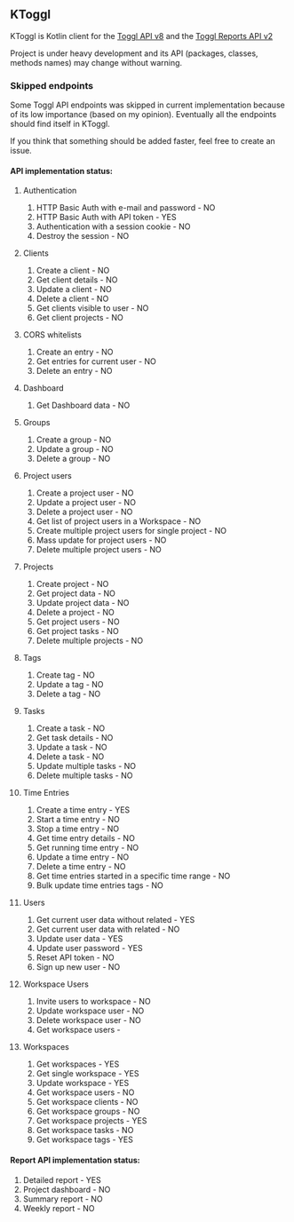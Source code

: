 ## KToggl

KToggl is Kotlin client for the [Toggl API v8](https://github.com/toggl/toggl_api_docs/blob/master/toggl_api.md) 
and the [Toggl Reports API v2](https://github.com/toggl/toggl_api_docs/blob/master/reports.md)

Project is under heavy development and its API (packages, classes, methods names) may change without warning.


### Skipped endpoints

Some Toggl API endpoints was skipped in current implementation because of its low importance (based on my opinion).
Eventually all the endpoints should find itself in KToggl.

If you think that something should be added faster, feel free to create an issue.

#### API implementation status:

1. Authentication
    1. HTTP Basic Auth with e-mail and password - NO
    2. HTTP Basic Auth with API token - YES
    3. Authentication with a session cookie - NO
    4. Destroy the session - NO

2. Clients
    1. Create a client - NO
    2. Get client details - NO
    3. Update a client - NO
    4. Delete a client - NO
    6. Get clients visible to user - NO
    7. Get client projects - NO

3. CORS whitelists
    1. Create an entry - NO
    2. Get entries for current user - NO
    3. Delete an entry - NO

4. Dashboard
    1. Get Dashboard data - NO
 
5. Groups
    1. Create a group - NO
    2. Update a group - NO
    3. Delete a group - NO

6. Project users
    1. Create a project user - NO
    2. Update a project user - NO
    3. Delete a project user - NO
    4. Get list of project users in a Workspace - NO
    5. Create multiple project users for single project - NO
    6. Mass update for project users - NO
    7. Delete multiple project users - NO
   
7. Projects
    1. Create project - NO
    2. Get project data - NO
    3. Update project data - NO
    4. Delete a project - NO
    5. Get project users - NO
    6. Get project tasks - NO
    7. Delete multiple projects - NO

8. Tags
    1. Create tag - NO
    2. Update a tag - NO
    3. Delete a tag - NO

9. Tasks
    1. Create a task - NO
    2. Get task details - NO
    3. Update a task - NO
    4. Delete a task - NO
    5. Update multiple tasks - NO
    6. Delete multiple tasks - NO

10. Time Entries
    1. Create a time entry - YES
    2. Start a time entry - NO
    3. Stop a time entry - NO
    4. Get time entry details - NO
    5. Get running time entry - NO
    6. Update a time entry - NO
    7. Delete a time entry - NO
    8. Get time entries started in a specific time range - NO
    9. Bulk update time entries tags - NO

11. Users
    1. Get current user data without related - YES
    2. Get current user data with related - NO
    3. Update user data - YES
    3. Update user password - YES
    4. Reset API token - NO
    5. Sign up new user - NO
   
12. Workspace Users
    1. Invite users to workspace - NO
    2. Update workspace user - NO
    3. Delete workspace user - NO
    4. Get workspace users - 

13. Workspaces
    1. Get workspaces - YES
    2. Get single workspace - YES
    3. Update workspace - YES
    4. Get workspace users - NO
    5. Get workspace clients - NO
    6. Get workspace groups - NO
    7. Get workspace projects - YES
    8. Get workspace tasks - NO
    9. Get workspace tags - YES

#### Report API implementation status:

1. Detailed report - YES
2. Project dashboard - NO
3. Summary report - NO
4. Weekly report - NO
